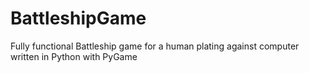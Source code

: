 # BattleshipGame
Fully functional Battleship game for a human plating against computer written in Python with PyGame

